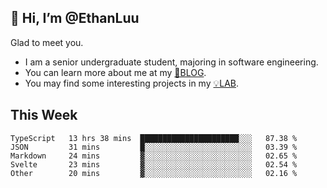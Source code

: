 ## 👋 Hi, I’m @EthanLuu

Glad to meet you.

- I am a senior undergraduate student, majoring in software engineering.
- You can learn more about me at my [📝BLOG](https://blog.ethanloo.cn).
- You may find some interesting projects in my [💡LAB](https://lab.ethanloo.cn).

## This Week
<!--START_SECTION:waka-->

```text
TypeScript   13 hrs 38 mins  ██████████████████████░░░   87.38 %
JSON         31 mins         █░░░░░░░░░░░░░░░░░░░░░░░░   03.39 %
Markdown     24 mins         ▓░░░░░░░░░░░░░░░░░░░░░░░░   02.65 %
Svelte       23 mins         ▓░░░░░░░░░░░░░░░░░░░░░░░░   02.54 %
Other        20 mins         ▓░░░░░░░░░░░░░░░░░░░░░░░░   02.16 %
```

<!--END_SECTION:waka-->
